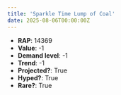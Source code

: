 ```yaml
---
title: 'Sparkle Time Lump of Coal'
date: 2025-08-06T00:00:00Z
---
```

- **RAP**: 14369
- **Value**: -1
- **Demand level**: -1
- **Trend**: -1
- **Projected?**: True
- **Hyped?**: True
- **Rare?**: True
